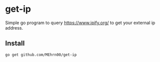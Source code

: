 # get-ip
Simple go program to query https://www.ipify.org/ to get your external ip address.  

## Install
`go get github.com/MEhrn00/get-ip`
